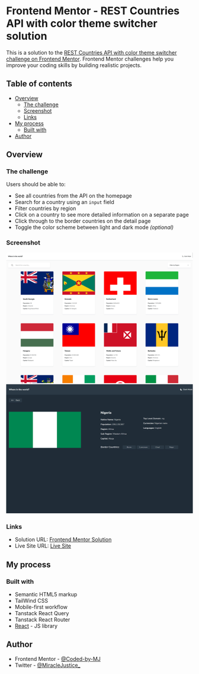 # Frontend Mentor - REST Countries API with color theme switcher solution

This is a solution to the [REST Countries API with color theme switcher challenge on Frontend Mentor](https://www.frontendmentor.io/challenges/rest-countries-api-with-color-theme-switcher-5cacc469fec04111f7b848ca). Frontend Mentor challenges help you improve your coding skills by building realistic projects.

## Table of contents

- [Overview](#overview)
  - [The challenge](#the-challenge)
  - [Screenshot](#screenshot)
  - [Links](#links)
- [My process](#my-process)
  - [Built with](#built-with)
- [Author](#author)

## Overview

### The challenge

Users should be able to:

- See all countries from the API on the homepage
- Search for a country using an `input` field
- Filter countries by region
- Click on a country to see more detailed information on a separate page
- Click through to the border countries on the detail page
- Toggle the color scheme between light and dark mode *(optional)*

### Screenshot

![All Countries](./src/assets/allCount.png)
![Single Country](./src/assets/singleCountry.png)

### Links

- Solution URL: [Frontend Mentor Solution](https://www.frontendmentor.io/solutions/rest-countries-api-with-color-theme-switcher-using-react-and-redux-ITlHF9XOif)
- Live Site URL: [Live Site](https://mj-rest-countries-api.vercel.app/)

## My process

### Built with

- Semantic HTML5 markup
- TailWind CSS
- Mobile-first workflow
- Tanstack React Query
- Tanstack React Router
- [React](https://reactjs.org/) - JS library

## Author

- Frontend Mentor - [@Coded-by-MJ](https://www.frontendmentor.io/profile/Coded-by-MJ)
- Twitter - [@MiracleJustice_](https://twitter.com/miraclejustice_)
